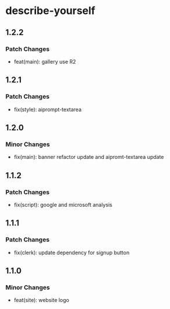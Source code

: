 # describe-yourself

## 1.2.2

### Patch Changes

- feat(main): gallery use R2

## 1.2.1

### Patch Changes

- fix(style): aiprompt-textarea

## 1.2.0

### Minor Changes

- fix(main): banner refactor update and aipromt-textarea update

## 1.1.2

### Patch Changes

- fix(script): google and microsoft analysis

## 1.1.1

### Patch Changes

- fix(clerk): update dependency for signup button

## 1.1.0

### Minor Changes

- feat(site): website logo

